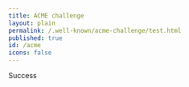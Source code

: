 ```yaml
---
title: ACME challenge
layout: plain
permalink: /.well-known/acme-challenge/test.html
published: true
id: /acme
icons: false
---
```


Success

